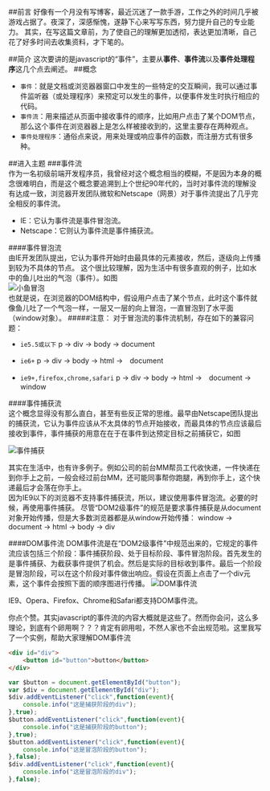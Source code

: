 ##前言
好像有一个月没有写博客，最近沉迷了一款手游，工作之外的时间几乎被游戏占据了。夜深了，深感惭愧，遂静下心来写写东西，努力提升自己的专业能力。
其实，在写这篇文章前，为了使自己的理解更加透彻，表达更加清晰，自己花了好多时间去收集资料，才下笔的。

##简介
这次要讲的是javascript的“事件”，主要从**事件**、**事件流**以及**事件处理程序**这几个点去阐述。
##概念
* `事件`：就是文档或浏览器器窗口中发生的一些特定的交互瞬间，我可以通过事件监听器（或处理程序）来预定可以发生的事件，以便事件发生时执行相应的代码。
* `事件流`：用来描述从页面中接收事件的顺序，比如用户点击了某个DOM节点，那么这个事件在浏览器器上是怎么样被接收到的，这里主要存在两种观点。
* `事件处理程序`：通俗点来说，用来处理或响应事件的函数，而注册方式有很多种。

##进入主题
###事件流  
作为一名初级前端开发程序员，我曾经对这个概念相当的模糊，不是因为本身的概念很难明白，而是这个概念要追溯到上个世纪90年代的，当时对事件流的理解没有达成一致，浏览器开发团队微软和Netscape（网景）对于事件流提出了几乎完全相反的事件流。  

* IE：它认为事件流是事件冒泡流。
* Netscape：它则认为事件流是事件捕获流。

####事件冒泡流   
由IE开发团队提出，它认为事件开始时由最具体的元素接收，然后，逐级向上传播到较为不具体的节点。 这个很比较理解，因为生活中有很多直观的例子，比如水中的鱼儿吐出的气泡（事件）。如图  
![小鱼冒泡](https://raw.githubusercontent.com/linjinying/jsnotes/master/pictrues/2016/1.png)  
也就是说，在浏览器的DOM结构中，假设用户点击了某个节点，此时这个事件就像鱼儿吐了一个气泡一样，一层又一层的向上冒泡，一直冒泡到了水平面（window对象）。 
#####注意：
对于冒泡流的事件流机制，存在如下的兼容问题：  

- `ie5.5或以下` p -> div -> body -> document    


- `ie6+`  p -> div -> body -> html ->　document    


- `ie9+,firefox,chrome,safari` p -> div -> body -> html ->　document -> window

####事件捕获流   
这个概念显得没有那么直白，甚至有些反正常的思维。最早由Netscape团队提出的捕获流，它认为事件应该从不太具体的节点开始接收，而最具体的节点应该最后接收到事件，事件捕获的用意在在于在事件到达预定目标之前捕获它，如图

![事件捕获](https://raw.githubusercontent.com/linjinying/jsnotes/master/pictrues/2016/2.png)
  
其实在生活中，也有许多例子。例如公司的前台MM帮员工代收快递，一件快递在到你手上之前，一般会经过前台MM，还可能同事帮你跑腿，再到你手上，这个快递最后才会落在你手上。   
因为IE9以下的浏览器不支持事件捕获流，所以，建议使用事件冒泡流。必要的时候，再使用事件捕获。
尽管“DOM2级事件”的规范是要求事件捕获是从document对象开始传播，但是大多数浏览器都是从window开始传播： window -> document -> html -> body -> div  

####DOM事件流 
DOM事件流是在“DOM2级事件”中规范出来的，它规定的事件流应该包括三个阶段：事件捕获阶段、处于目标阶段、事件冒泡阶段。首先发生的是事件捕获、为截获事件提供了机会。然后是实际的目标收到事件。最后一个阶段是冒泡阶段，可以在这个阶段对事件做出响应。假设在页面上点击了一个div元素，这个事件会按照下面的顺序图进行传播。
![DOM事件流](https://raw.githubusercontent.com/linjinying/jsnotes/master/pictrues/2016/3.png)

IE9、Opera、Firefox、Chrome和Safari都支持DOM事件流。

你点个赞。其实javascript的事件流的内容大概就是这些了。然而你会问，这么多理论，到底有个卵用啊？？？肯定有卵用啦，不然人家也不会出规范啦。这里我写了一个实例，帮助大家理解DOM事件流  
```html
<div id="div">
	<button id="button">button</button>
</div>
```
```javascript
var $button = document.getElementById("button");
var $div = document.getElementById("div");
$div.addEventListener("click",function(event){
    console.info("这是捕获阶段的div");
},true);
$button.addEventListener("click",function(event){
	console.info("这是捕获阶段的button");
},true);
$button.addEventListener("click",function(event){
	console.info("这是冒泡阶段的button");
},false);
$div.addEventListener("click",function(event){
    console.info("这是冒泡阶段的div");
},false);
```